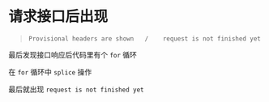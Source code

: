 # 请求接口后出现
>`Provisional headers are shown   /    request is not finished yet`


最后发现接口响应后代码里有个 `for` 循环

在 `for` 循环中  `splice` 操作

最后就出现  `request is not finished yet`


